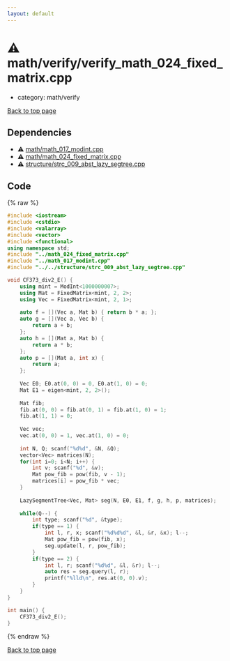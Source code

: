 ```yaml
---
layout: default
---
```


<!-- mathjax config similar to math.stackexchange -->
<script type="text/javascript" async
  src="https://cdnjs.cloudflare.com/ajax/libs/mathjax/2.7.5/MathJax.js?config=TeX-MML-AM_CHTML">
</script>
<script type="text/x-mathjax-config">
  MathJax.Hub.Config({
    TeX: { equationNumbers: { autoNumber: "AMS" }},
    tex2jax: {
      inlineMath: [ ['$','$'] ],
      processEscapes: true
    },
    "HTML-CSS": { matchFontHeight: false },
    displayAlign: "left",
    displayIndent: "2em"
  });
</script>

<script type="text/javascript" src="https://cdnjs.cloudflare.com/ajax/libs/jquery/3.4.1/jquery.min.js"></script>
<script src="https://cdn.jsdelivr.net/npm/jquery-balloon-js@1.1.2/jquery.balloon.min.js" integrity="sha256-ZEYs9VrgAeNuPvs15E39OsyOJaIkXEEt10fzxJ20+2I=" crossorigin="anonymous"></script>
<script type="text/javascript" src="../../../assets/js/copy-button.js"></script>
<link rel="stylesheet" href="../../../assets/css/copy-button.css" />


# :warning: math/verify/verify_math_024_fixed_matrix.cpp
* category: math/verify


[Back to top page](../../../index.html)



## Dependencies
* :warning: [math/math_017_modint.cpp](../math_017_modint.cpp.html)
* :warning: [math/math_024_fixed_matrix.cpp](../math_024_fixed_matrix.cpp.html)
* :warning: [structure/strc_009_abst_lazy_segtree.cpp](../../structure/strc_009_abst_lazy_segtree.cpp.html)


## Code
{% raw %}
```cpp
#include <iostream>
#include <cstdio>
#include <valarray>
#include <vector>
#include <functional>
using namespace std;
#include "../math_024_fixed_matrix.cpp"
#include "../math_017_modint.cpp"
#include "../../structure/strc_009_abst_lazy_segtree.cpp"

void CF373_div2_E() {
    using mint = ModInt<1000000007>;
    using Mat = FixedMatrix<mint, 2, 2>;
    using Vec = FixedMatrix<mint, 2, 1>;
 
    auto f = [](Vec a, Mat b) { return b * a; };
    auto g = [](Vec a, Vec b) {
        return a + b;
    };
    auto h = [](Mat a, Mat b) {
        return a * b;
    };
    auto p = [](Mat a, int x) {
        return a;
    };
 
    Vec E0; E0.at(0, 0) = 0, E0.at(1, 0) = 0;
    Mat E1 = eigen<mint, 2, 2>();
        
    Mat fib;
    fib.at(0, 0) = fib.at(0, 1) = fib.at(1, 0) = 1;
    fib.at(1, 1) = 0;
    
    Vec vec;
    vec.at(0, 0) = 1, vec.at(1, 0) = 0;
    
    int N, Q; scanf("%d%d", &N, &Q);
    vector<Vec> matrices(N);
    for(int i=0; i<N; i++) {
        int v; scanf("%d", &v);
        Mat pow_fib = pow(fib, v - 1);
        matrices[i] = pow_fib * vec;
    }
    
    LazySegmentTree<Vec, Mat> seg(N, E0, E1, f, g, h, p, matrices);
    
    while(Q--) {
        int type; scanf("%d", &type);
        if(type == 1) {
            int l, r, x; scanf("%d%d%d", &l, &r, &x); l--;
            Mat pow_fib = pow(fib, x);
            seg.update(l, r, pow_fib);
        }
        if(type == 2) {
            int l, r; scanf("%d%d", &l, &r); l--;
            auto res = seg.query(l, r);
            printf("%lld\n", res.at(0, 0).v);
        }
    }
}

int main() {
    CF373_div2_E();
}

```
{% endraw %}

[Back to top page](../../../index.html)

